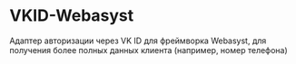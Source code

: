 # VKID-Webasyst
Адаптер авторизации через VK ID для фреймворка Webasyst, для получения более полных данных клиента (например, номер телефона)
